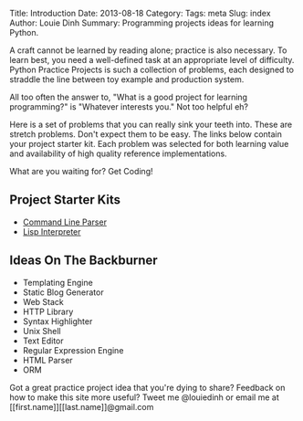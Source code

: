 Title: Introduction
Date: 2013-08-18
Category:
Tags: meta
Slug: index
Author: Louie Dinh
Summary: Programming projects ideas for learning Python.

A craft cannot be learned by reading alone; practice is also necessary.
To learn best, you need a well-defined task at an appropriate
level of difficulty. Python Practice Projects is such a collection of problems,
each designed to straddle the line between toy example and production system.

All too often the answer to, "What is a good project for learning programming?"
is "Whatever interests you." Not too helpful eh?

Here is a set of problems that you can really sink your teeth into. These are stretch 
problems. Don't expect them to be easy. The links below contain your project starter kit.
Each problem was selected for both learning value and availability of high quality reference
implementations. 

What are you waiting for? Get Coding!

Project Starter Kits
--------------------

* [Command Line Parser](|filename|/pages/command-line-parser.md)
* [Lisp Interpreter](|filename|/pages/lisp-interpreter.md)

Ideas On The Backburner
----------------------
* Templating Engine
* Static Blog Generator
* Web Stack
* HTTP Library
* Syntax Highlighter
* Unix Shell
* Text Editor
* Regular Expression Engine
* HTML Parser
* ORM

Got a great practice project idea that you're dying to share? 
Feedback on how to make this site more useful?
Tweet me @louiedinh or email me at [[first.name]][[last.name]]@gmail.com

<!---
* [Command Line Parser](|filename|/pages/command-line-parser.md)
* [Templating Engine](|filename|/pages/templating-engine.md) - Incomplete
* [Lisp Interpreter](|filename|/pages/lisp-interpreter.md) - Incomplete
* [Web Server](|filename|/pages/web-server.md) - Incomplete
* [Static Blog Generator](|filename|/pages/static-blog-generator.md) - Incomplete
* [HTTP Library](|filename|/pages/http-library.md) - Incomplete
* [Syntax Highlighter](|filename|/pages/syntax-highlighter.md) - Incomplete
* [Unix Shell](|filename|/pages/unix-shell.md) - Incomplete
* [Text Editor](|filename|/pages/text-editor.md) - Incomplete
* [Regular Expression Engine](|filename|/pages/regular-expression-engine.md) - Incomplete
* [HTML Parser](|filename|/pages/HTML-parser.md) - Incomplete
* [ORM](|filename|/pages/ORM.md) - Incomplete
-->
